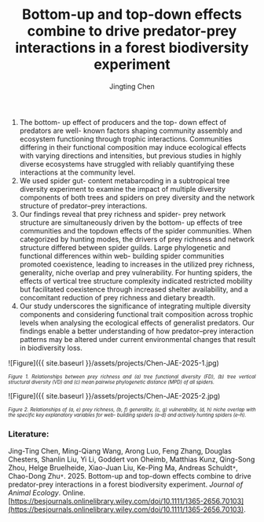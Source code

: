 ﻿---
layout: post
title:  "Bottom-up and top-down effects combine to drive predator-prey interactions in a forest biodiversity experiment"
author: Jingting Chen
categories: [ Paper ]
image: assets/projects/Chen-JAE-2025-0.png
tags: featured
---
1. The bottom- up effect of producers and the top- down effect of predators are well- known factors shaping community assembly and ecosystem functioning through trophic interactions. Communities differing in their functional composition may induce ecological effects with varying directions and intensities, but previous studies in highly diverse ecosystems have struggled with reliably quantifying these interactions at the community level.
2. We used spider gut- content metabarcoding in a subtropical tree diversity experiment to examine the impact of multiple diversity components of both trees and spiders on prey diversity and the network structure of predator–prey interactions.
3. Our findings reveal that prey richness and spider- prey network structure are simultaneously driven by the bottom- up effects of tree communities and the topdown effects of the spider communities. When categorized by hunting modes, the drivers of prey richness and network structure differed between spider guilds. Large phylogenetic and functional differences within web- building spider communities promoted coexistence, leading to increases in the utilized prey richness, generality, niche overlap and prey vulnerability. For hunting spiders, the effects of vertical tree structure complexity indicated restricted mobility but facilitated coexistence through increased shelter availability, and a concomitant reduction of prey richness and dietary breadth.
4. Our study underscores the significance of integrating multiple diversity components and considering functional trait composition across trophic levels when analysing the ecological effects of generalist predators. Our findings enable a better understanding of how predator–prey interaction patterns may be altered under current environmental changes that result in biodiversity loss.


![Figure]({{ site.baseurl }}/assets/projects/Chen-JAE-2025-1.jpg)
<p style='text-align: justify;' ><span style="font-style: italic; font-size:70%">Figure 1. Relationships between prey richness and (a) tree functional diversity (FD), (b) tree vertical structural diversity (VD) and (c) mean pairwise phylogenetic distance (MPD) of all spiders. 
</span></p>


![Figure]({{ site.baseurl }}/assets/projects/Chen-JAE-2025-2.jpg)
<p style='text-align: justify;' ><span style="font-style: italic; font-size:70%">Figure 2. Relationships of (a, e) prey richness, (b, f) generality, (c, g) vulnerability, (d, h) niche overlap with the specific key explanatory variables for web- building spiders (a–d) and actively hunting spiders (e–h). 
</span></p>


### Literature:
Jing-Ting Chen, Ming-Qiang Wang, Arong Luo, Feng Zhang, Douglas Chesters, Shanlin Liu, Yi Li, Goddert von Oheimb, Matthias Kunz, Qing-Song Zhou, Helge Bruelheide, Xiao-Juan Liu, Ke-Ping Ma, Andreas Schuldt<code>&ast;</code>, Chao-Dong Zhu<code>&ast;</code>. 2025. Bottom-up and top-down effects combine to drive predator-prey interactions in a forest biodiversity experiment. *Journal of Animal Ecology*. Online. [https://besjournals.onlinelibrary.wiley.com/doi/10.1111/1365-2656.70103](https://besjournals.onlinelibrary.wiley.com/doi/10.1111/1365-2656.70103).
